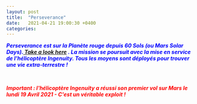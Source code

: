 ```yaml
---
layout: post
title:  "Perseverance"
date:   2021-04-21 19:00:30 +0400
categories: 
---
```

<span style="color: blue">***Perseverance est sur la Planète rouge depuis 60 Sols (ou Mars Solar Days).<a href="https://mars.nasa.gov/mars2020/" target="_blank"> Take a look here</a> . La mission se poursuit avec la mise en service de l'hélicoptère Ingenuity. Tous les moyens sont déployés pour trouver une vie extra-terrestre !***</span>
<!---
<span><a href="https://www.youtube.com/watch?v=ND7YO715QOE" target="_blank">Suivre ici en direct le premier vol d'ingenuity le 12/04/2021 à partir de 11h30 (heure Réunion)</a></span>
--->
<br>

<span style="color: red">***Important : l'hélicoptère Ingenuity a réussi son premier vol sur Mars le lundi 19 Avril 2021 - C'est un véritable exploit !***</span>
<br>
<br/><br>





